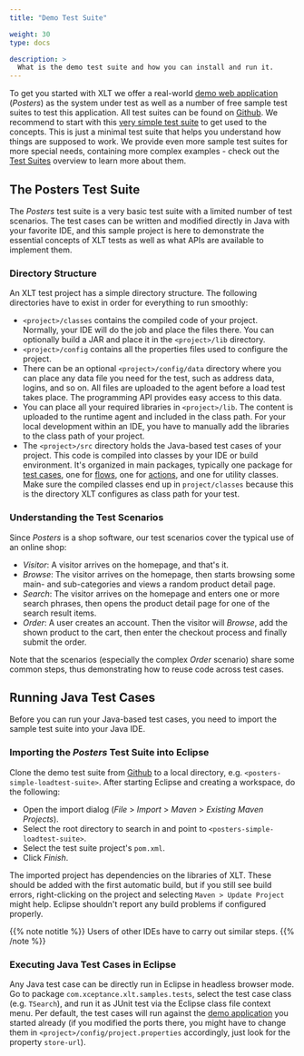 ```yaml
---
title: "Demo Test Suite"

weight: 30
type: docs

description: >
  What is the demo test suite and how you can install and run it.
---
```


To get you started with XLT we offer a real-world [demo web application](../20-demo-application) (*Posters*) as the system under test as well as a number of free sample test suites to test this application. All test suites can be found on <a href="https://github.com/Xceptance?q=loadtest-suite&type=&language=" target="_blank">Github</a>. We recommend to start with this <a href="https://github.com/Xceptance/posters-simple-loadtest-suite" target="_blank">very simple test suite</a> to get used to the concepts. This is just a minimal test suite that helps you understand how things are supposed to work. We provide even more sample test suites for more special needs, containing more complex examples - check out the [Test Suites](../../test-suites) overview to learn more about them.

## The Posters Test Suite

The *Posters* test suite is a very basic test suite with a limited number of test scenarios. The test cases can be written and modified directly in Java with your favorite IDE, and this sample project is here to demonstrate the essential concepts of XLT tests as well as what APIs are available to implement them.

### Directory Structure

An XLT test project has a simple directory structure. The following directories have to exist in order for everything to run smoothly:

- `<project>/classes` contains the compiled code of your project. Normally, your IDE will do the job and place the files there. You can optionally build a JAR and place it in the `<project>/lib` directory.
- `<project>/config` contains all the properties files used to configure the project.
- There can be an optional `<project>/config/data` directory where you can place any data file you need for the test, such as address data, logins, and so on. All files are uploaded to the agent before a load test takes place. The programming API provides easy access to this data.
- You can place all your required libraries in `<project>/lib`. The content is uploaded to the runtime agent and included in the class path. For your local development within an IDE, you have to manually add the libraries to the class path of your project.
- The `<project>/src` directory holds the Java-based test cases of your project. This code is compiled into classes by your IDE or build environment. It's organized in main packages, typically one package for [test cases](../../11-glossary/#test-case-xlt), one for [flows](../../11-glossary/#flow-xlt), one for [actions](../../11-glossary/#action-xlt), and one for utility classes. Make sure the compiled classes end up in `project/classes` because this is the directory XLT configures as class path for your test.

### Understanding the Test Scenarios

Since _Posters_ is a shop software, our test scenarios cover the typical use of an online shop:
- *Visitor*: A visitor arrives on the homepage, and that's it.
- *Browse*: The visitor arrives on the homepage, then starts browsing some main- and sub-categories and views a random product detail page.
- *Search*: The visitor arrives on the homepage and enters one or more search phrases, then opens the product detail page for one of the search result items.
- *Order*: A user creates an account. Then the visitor will *Browse*, add the shown product to the cart, then enter the checkout process and finally submit the order.

Note that the scenarios (especially the complex *Order* scenario) share some common steps, thus demonstrating how to reuse code across test cases.

## Running Java Test Cases

Before you can run your Java-based test cases, you need to import the sample test suite into your Java IDE.

### Importing the _Posters_ Test Suite into Eclipse

Clone the demo test suite from <a href="https://github.com/Xceptance/posters-simple-loadtest-suite" target="_blank">Github</a> to a local directory, e.g. `<posters-simple-loadtest-suite>`. After starting Eclipse and creating a workspace, do the following:
- Open the import dialog (_File_ > _Import_ > _Maven_ > _Existing Maven Projects_).
- Select the root directory to search in and point to `<posters-simple-loadtest-suite>`.
- Select the test suite project's `pom.xml`.
- Click _Finish_.

The imported project has dependencies on the libraries of XLT. These should be added with the first automatic build, but if you still see build errors, right-clicking on the project and selecting `Maven > Update Project` might help. Eclipse shouldn't report any build problems if configured properly.

{{% note notitle %}}
Users of other IDEs have to carry out similar steps.
{{% /note %}}

### Executing Java Test Cases in Eclipse

Any Java test case can be directly run in Eclipse in headless browser mode. Go to package `com.xceptance.xlt.samples.tests`, select the test case class (e.g. `TSearch`), and run it as JUnit test via the Eclipse class file context menu. Per default, the test cases will run against the [demo application](../20-demo-application) you started already (if you modified the ports there, you might have to change them in `<project>/config/project.properties` accordingly, just look for the property `store-url`). 

